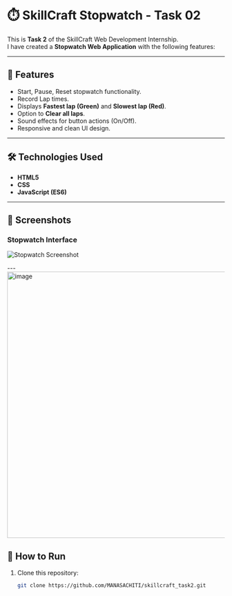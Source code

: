 # ⏱️ SkillCraft Stopwatch - Task 02

This is **Task 2** of the SkillCraft Web Development Internship.  
I have created a **Stopwatch Web Application** with the following features:

---

## 🚀 Features
- Start, Pause, Reset stopwatch functionality.  
- Record Lap times.  
- Displays **Fastest lap (Green)** and **Slowest lap (Red)**.  
- Option to **Clear all laps**.  
- Sound effects for button actions (On/Off).  
- Responsive and clean UI design.

---

## 🛠️ Technologies Used
- **HTML5**  
- **CSS**  
- **JavaScript (ES6)**  

---

## 📸 Screenshots
### Stopwatch Interface
![Stopwatch Screenshot](screenshot.png)


---<img width="1131" height="617" alt="image" src="https://github.com/user-attachments/assets/206f116c-b4a0-48ef-8477-920289513a1a" />


## 📂 How to Run
1. Clone this repository:
   ```bash
   git clone https://github.com/MANASACHITI/skillcraft_task2.git
